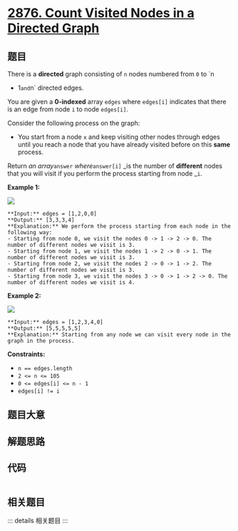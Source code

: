 # [2876. Count Visited Nodes in a Directed Graph](https://leetcode.com/problems/count-visited-nodes-in-a-directed-graph)

## 题目

There is a **directed** graph consisting of `n` nodes numbered from `0` to `n
- 1` and `n` directed edges.

You are given a **0-indexed** array `edges` where `edges[i]` indicates that
there is an edge from node `i` to node `edges[i]`.

Consider the following process on the graph:

  * You start from a node `x` and keep visiting other nodes through edges until you reach a node that you have already visited before on this **same** process.

Return _an array_`answer` _where_`answer[i]` _is the number of **different**
nodes that you will visit if you perform the process starting from node _`i`.



**Example 1:**

![](https://assets.leetcode.com/uploads/2023/08/31/graaphdrawio-1.png)

    
    
    **Input:** edges = [1,2,0,0]
    **Output:** [3,3,3,4]
    **Explanation:** We perform the process starting from each node in the following way:
    - Starting from node 0, we visit the nodes 0 -> 1 -> 2 -> 0. The number of different nodes we visit is 3.
    - Starting from node 1, we visit the nodes 1 -> 2 -> 0 -> 1. The number of different nodes we visit is 3.
    - Starting from node 2, we visit the nodes 2 -> 0 -> 1 -> 2. The number of different nodes we visit is 3.
    - Starting from node 3, we visit the nodes 3 -> 0 -> 1 -> 2 -> 0. The number of different nodes we visit is 4.
    

**Example 2:**

![](https://assets.leetcode.com/uploads/2023/08/31/graaph2drawio.png)

    
    
    **Input:** edges = [1,2,3,4,0]
    **Output:** [5,5,5,5,5]
    **Explanation:** Starting from any node we can visit every node in the graph in the process.
    



**Constraints:**

  * `n == edges.length`
  * `2 <= n <= 105`
  * `0 <= edges[i] <= n - 1`
  * `edges[i] != i`


## 题目大意

## 解题思路

## 代码

```javascript

```

## 相关题目

::: details 相关题目
:::
